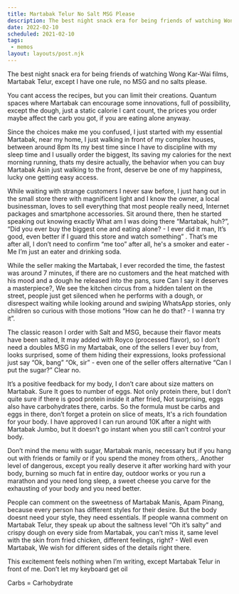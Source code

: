 ```yaml
---
title: Martabak Telur No Salt MSG Please
description: The best night snack era for being friends of watching Wong Kar-Wai films
date: 2022-02-10
scheduled: 2021-02-10
tags:
 - memos
layout: layouts/post.njk
---
```

 
The best night snack era for being friends of watching Wong Kar-Wai films, Martabak Telur, except I have one rule, no MSG and no salts please.
 
You cant access the recipes, but you can limit their creations. Quantum spaces where Martabak can encourage some innovations, full of possibility, except the dough, just a static calorie I cant count, the prices you order maybe affect the carb you got, if you are eating alone anyway.
 
Since the choices make me you confused, I just started with my essential Martabak, near my home, I just walking in front of my complex houses, between around 8pm Its my best time since I have to discipline with my sleep time and I usually order the biggest, Its saving my calories for the next morning running, thats my desire actually, the behavior when you can buy Martabak Asin just walking to the front, deserve be one of my happiness, lucky one getting easy access.
 
While waiting with strange customers I never saw before, I just hang out in the small store there with magnificent light and I know the owner, a local businessman, loves to sell everything that most people really need, Internet packages and smartphone accessories. Sit around there, then he started speaking out knowing exactly What am I was doing there “Martabak, huh?”, “Did you ever buy the biggest one and eating alone? - I ever did it man, It’s good, even better if I guard this store and watch something” . That’s me after all, I don’t need to confirm “me too” after all, he's a smoker and eater - Me I’m just an eater and drinking soda.
 
While the seller making the Martabak, I ever recorded the time, the fastest was around 7 minutes, if there are no customers and the heat matched with his mood and a dough he released into the pans, sure Can I say it deserves a masterpiece?, We see the kitchen circus from a hidden talent on the street, people just get silenced when he performs with a dough, or disrespect waiting while looking around and swiping WhatsApp stories, only children so curious with those motions “How can he do that? - I wanna try it”.
 
The classic reason I order with Salt and MSG, because their flavor meats have been salted, It may added with Royco (processed flavor), so I don’t need a doubles MSG in my Martabak, one of the sellers I ever buy from, looks surprised, some of them hiding their expressions, looks professional just say “Ok, bang” “Ok, sir” - even one of the seller offers alternative “Can I put the sugar?” Clear no.
 
It’s a positive feedback for my body, I don’t care about size matters on Martabak. Sure It goes to number of eggs. Not only protein there, but I don’t quite sure if there is good protein inside it after fried, Not surprising, eggs also have carbohydrates there, carbs. So the formula must be carbs and eggs in there, don’t forget a protein on slice of meats, It's a rich foundation for your body. I have approved I can run around 10K after a night with Martabak Jumbo, but It doesn’t go instant when you still can’t control your body.
 
Don’t mind the menu with sugar, Martabak manis, necessary but if you hang out with friends or family or if you spend the money from others,. Another level of dangerous, except you really deserve it after working hard with your body, burning so much fat in entire day, outdoor works or you run a marathon and you need long sleep, a sweet cheese you carve for the exhausting of your body and you need better.
 
People can comment on the sweetness of Martabak Manis, Apam Pinang, because every person has different styles for their desire. But the body doesnt need your style, they need essentials. If people wanna comment on Martabak Telur, they speak up about the saltness level “Oh it’s salty” and crispy dough on every side from Martabak, you can’t miss it, same level with the skin from fried chicken, different feelings, right? - Well even Martabak, We wish for different sides of the details right there.
 
This excitement feels nothing when I’m writing, except Martabak Telur in front of me. Don’t let my keyboard get oil
 
Carbs = Carhobydrate